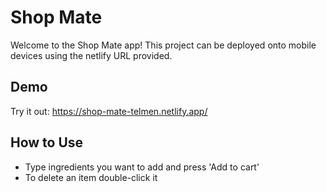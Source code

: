 # Shop Mate
 
Welcome to the Shop Mate app! This project can be deployed onto mobile devices using the netlify URL provided.

## Demo
Try it out: https://shop-mate-telmen.netlify.app/

## How to Use
- Type ingredients you want to add and press 'Add to cart'
- To delete an item double-click it
